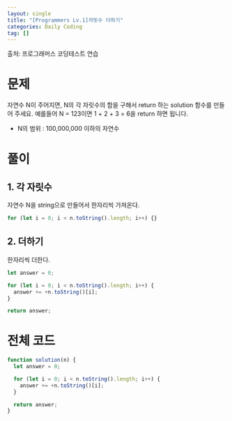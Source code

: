 ```yaml
---
layout: single
title: "[Programmers Lv.1]자릿수 더하기"
categories: Daily Coding
tag: []
---
```


출처: 프로그래머스 코딩테스트 연습

# 문제

자연수 N이 주어지면, N의 각 자릿수의 합을 구해서 return 하는 solution 함수를 만들어 주세요.
예를들어 N = 123이면 1 + 2 + 3 = 6을 return 하면 됩니다.

- N의 범위 : 100,000,000 이하의 자연수

# 풀이

## 1. 각 자릿수

자연수 N을 string으로 만들어서 한자리씩 가져온다.

```javascript
for (let i = 0; i < n.toString().length; i++) {}
```

## 2. 더하기

한자리씩 더한다.

```javascript
let answer = 0;

for (let i = 0; i < n.toString().length; i++) {
  answer += +n.toString()[i];
}

return answer;
```

# 전체 코드

```javascript
function solution(n) {
  let answer = 0;

  for (let i = 0; i < n.toString().length; i++) {
    answer += +n.toString()[i];
  }

  return answer;
}
```
